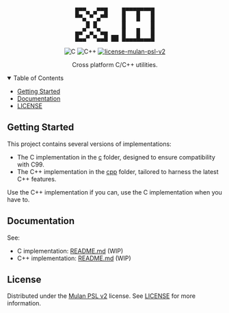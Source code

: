 <pre align="center">
█▀▀▄ ▄▀▀█    █▀▀▀█▀▀▀█
▀▀▄ ▀ ▄▀▀    █   █   █
   █ █       █       █
▄▄▀ ▄ ▀▄▄    █   █   █
█▄▄▀ ▀▄▄█ ██ █▄▄▄█▄▄▄█
</pre>


<p align="center">
  <img src="https://img.shields.io/badge/C-%2300599C.svg?style=for-the-badge&logo=c&logoColor=white" alt="C">
  <img src="https://img.shields.io/badge/C++-%2300599C.svg?style=for-the-badge&logo=c%2B%2B&logoColor=white" alt="C++">

  <a href="./LICENSE">
    <img src="https://img.shields.io/badge/license-mulan_psl_v2-green.svg?style=for-the-badge" alt="license-mulan-psl-v2">
  </a>
</p>

<p align="center">
  Cross platform C/C++ utilities.
</p>


<details open=true>
  <summary>Table of Contents</summary>
  <ul>
    <li><a href="#getting-started">Getting Started</a></li>
    <li><a href="#documentation">Documentation</a></li>
    <li><a href="#license">LICENSE</a></li>
  </ul>
</details>


## Getting Started
This project contains several versions of implementations:
- The C implementation in the [c](c) folder, designed to ensure compatibility with C99.
- The C++ implementation in the [cpp](cpp) folder, tailored to harness the latest C++ features.

Use the C++ implementation if you can, use the C implementation when you have to.

## Documentation
See:
- C implementation: [README.md](c/README.md) (WIP)
- C++ implementation: [README.md](cpp/README.md) (WIP)


## License
Distributed under the [Mulan PSL v2](http://license.coscl.org.cn/MulanPSL2)
license. See [LICENSE](LICENSE) for more information.
